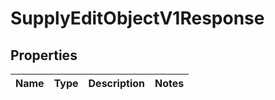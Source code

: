 
# SupplyEditObjectV1Response

## Properties
| Name | Type | Description | Notes |
| ------------ | ------------- | ------------- | ------------- |



